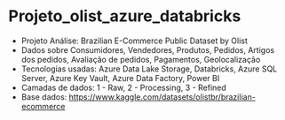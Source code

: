 # Projeto_olist_azure_databricks

- Projeto Análise: Brazilian E-Commerce Public Dataset by Olist
- Dados sobre Consumidores, Vendedores, Produtos, Pedidos, Artigos dos pedidos, Avaliação de pedidos, Pagamentos, Geolocalização
- Tecnologias usadas: Azure Data Lake Storage, Databricks, Azure SQL Server, Azure Key Vault, Azure Data Factory, Power BI
- Camadas de dados: 1 - Raw, 2 - Processing, 3 - Refined 
- Base dados: https://www.kaggle.com/datasets/olistbr/brazilian-ecommerce
